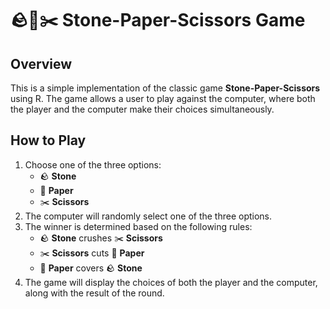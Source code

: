 # 🪨📄✂️ Stone-Paper-Scissors Game

## Overview
This is a simple implementation of the classic game **Stone-Paper-Scissors** using R. The game allows a user to play against the computer, where both the player and the computer make their choices simultaneously.

## How to Play
1. Choose one of the three options:
   - 🪨 **Stone**
   - 📄 **Paper**
   - ✂️ **Scissors**
2. The computer will randomly select one of the three options.
3. The winner is determined based on the following rules:
   - 🪨 **Stone** crushes ✂️ **Scissors**
   - ✂️ **Scissors** cuts 📄 **Paper**
   - 📄 **Paper** covers 🪨 **Stone**
4. The game will display the choices of both the player and the computer, along with the result of the round.
